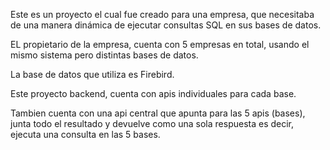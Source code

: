 Este es un proyecto el cual fue creado para una empresa, que necesitaba de una manera dinámica de ejecutar consultas SQL en sus bases de datos.

EL propietario de la empresa, cuenta con 5 empresas en total, usando el mismo sistema pero distintas bases de datos.

La base de datos que utiliza es Firebird.

Este proyecto backend, cuenta con apis individuales para cada base.

Tambien cuenta con una api central que apunta para las 5 apis (bases), junta todo el resultado y devuelve como una sola respuesta es decir,
ejecuta una consulta en las 5 bases.
